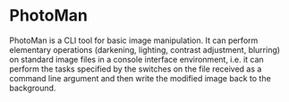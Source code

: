 # PhotoMan

PhotoMan is a CLI tool for basic image manipulation.
It can perform elementary operations (darkening, lighting, contrast adjustment, blurring) on standard image files in a console interface environment, i.e. it can perform the tasks specified by the switches on the file received as a command line argument and then write the modified image back to the background.
